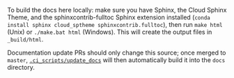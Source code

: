 To build the docs here locally: make sure you have Sphinx, the Cloud Sphinx Theme, and the sphinxcontrib-fulltoc Sphinx extension installed (`conda install sphinx cloud_sptheme sphinxcontrib.fulltoc`), then run `make html` (Unix) or `./make.bat html` (Windows). This will create the output files in `_build/html`.

Documentation update PRs should only change this source; once merged to `master`, [`.ci_scripts/update_docs`](../ci_scripts/update_docs) will then automatically build it into the `docs` directory.
